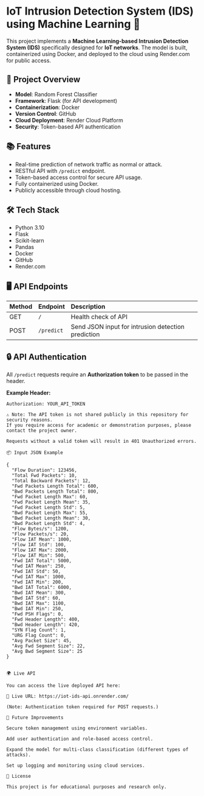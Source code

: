 # IoT Intrusion Detection System (IDS) using Machine Learning 🚀

This project implements a **Machine Learning-based Intrusion Detection System (IDS)** specifically designed for **IoT networks**. The model is built, containerized using Docker, and deployed to the cloud using Render.com for public access.

## 🚀 Project Overview

- **Model**: Random Forest Classifier
- **Framework**: Flask (for API development)
- **Containerization**: Docker
- **Version Control**: GitHub
- **Cloud Deployment**: Render Cloud Platform
- **Security**: Token-based API authentication

## 📚 Features

- Real-time prediction of network traffic as normal or attack.
- RESTful API with `/predict` endpoint.
- Token-based access control for secure API usage.
- Fully containerized using Docker.
- Publicly accessible through cloud hosting.

## 🛠️ Tech Stack

- Python 3.10
- Flask
- Scikit-learn
- Pandas
- Docker
- GitHub
- Render.com

## 🖥️ API Endpoints

| Method | Endpoint | Description |
|:-------|:---------|:------------|
| GET | `/` | Health check of API |
| POST | `/predict` | Send JSON input for intrusion detection prediction |

## 🔒 API Authentication

All `/predict` requests require an **Authorization token** to be passed in the header.

**Example Header:**

```
Authorization: YOUR_API_TOKEN

⚠️ Note: The API token is not shared publicly in this repository for security reasons.
If you require access for academic or demonstration purposes, please contact the project owner.

Requests without a valid token will result in 401 Unauthorized errors.

📦 Input JSON Example

{
  "Flow Duration": 123456,
  "Total Fwd Packets": 10,
  "Total Backward Packets": 12,
  "Fwd Packets Length Total": 600,
  "Bwd Packets Length Total": 800,
  "Fwd Packet Length Max": 60,
  "Fwd Packet Length Mean": 35,
  "Fwd Packet Length Std": 5,
  "Bwd Packet Length Max": 55,
  "Bwd Packet Length Mean": 30,
  "Bwd Packet Length Std": 4,
  "Flow Bytes/s": 1200,
  "Flow Packets/s": 20,
  "Flow IAT Mean": 1000,
  "Flow IAT Std": 100,
  "Flow IAT Max": 2000,
  "Flow IAT Min": 500,
  "Fwd IAT Total": 5000,
  "Fwd IAT Mean": 250,
  "Fwd IAT Std": 50,
  "Fwd IAT Max": 1000,
  "Fwd IAT Min": 200,
  "Bwd IAT Total": 6000,
  "Bwd IAT Mean": 300,
  "Bwd IAT Std": 60,
  "Bwd IAT Max": 1100,
  "Bwd IAT Min": 250,
  "Fwd PSH Flags": 0,
  "Fwd Header Length": 400,
  "Bwd Header Length": 420,
  "SYN Flag Count": 1,
  "URG Flag Count": 0,
  "Avg Packet Size": 45,
  "Avg Fwd Segment Size": 22,
  "Avg Bwd Segment Size": 25
}


🌍 Live API

You can access the live deployed API here:

🚀 Live URL: https://iot-ids-api.onrender.com/

(Note: Authentication token required for POST requests.)

🧠 Future Improvements

Secure token management using environment variables.

Add user authentication and role-based access control.

Expand the model for multi-class classification (different types of attacks).

Set up logging and monitoring using cloud services.

📜 License

This project is for educational purposes and research only.